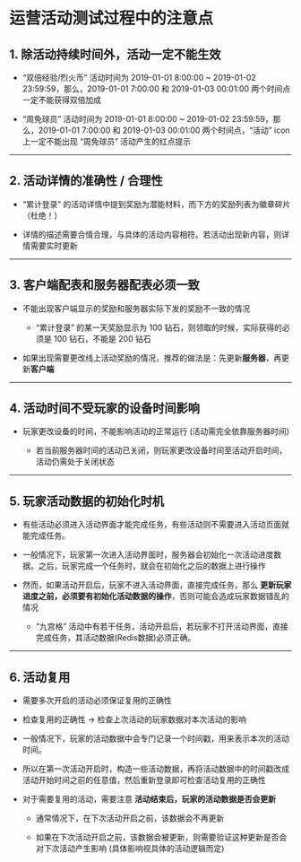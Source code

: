 # 运营活动测试过程中的注意点


## 1. 除活动持续时间外，活动一定不能生效

* “双倍经验/烈火币” 活动时间为 2019-01-01 8:00:00 ~ 2019-01-02 23:59:59，那么，2019-01-01 7:00:00 和 2019-01-03 00:01:00 两个时间点一定不能获得双倍加成

* “周免球员” 活动时间为 2019-01-01 8:00:00 ~ 2019-01-02 23:59:59，那么，2019-01-01 7:00:00 和 2019-01-03 00:01:00 两个时间点，“活动” icon 上一定不能出现 “周免球员” 活动产生的红点提示

---

## 2. 活动详情的准确性 / 合理性

* “累计登录” 的活动详情中提到奖励为潜能材料，而下方的奖励列表为徽章碎片（杜绝！）

* 详情的描述需要合情合理，与具体的活动内容相符。若活动出现新内容，则详情需要实时更新

---

## 3. 客户端配表和服务器配表必须一致

* 不能出现客户端显示的奖励和服务器实际下发的奖励不一致的情况

    * “累计登录” 的某一天奖励显示为 100 钻石，则领取的时候，实际获得的必须是 100 钻石，不能是 200 钻石

* 如果出现需要更改线上活动奖励的情况，推荐的做法是：先更新**服务器**，再更新**客户端**

---

## 4. 活动时间不受玩家的设备时间影响

* 玩家更改设备的时间，不能影响活动的正常运行 (活动需完全依靠服务器时间)

    * 若当前服务器时间的活动已关闭，则玩家更改设备时间至活动开启时间，活动仍需处于关闭状态

---

## 5. 玩家活动数据的初始化时机

* 有些活动必须进入活动界面才能完成任务，有些活动则不需要进入活动页面就能完成任务。

* 一般情况下，玩家第一次进入活动界面时，服务器会初始化一次活动进度数据。之后，玩家完成一个任务时，就会在初始化之后的数据上进行操作

* 然而，如果活动开启后，玩家不进入活动界面，直接完成任务，那么 **更新玩家进度之前，必须要有初始化活动数据的操作**，否则可能会造成玩家数据错乱的情况

    * “九宫格” 活动中有若干任务，活动开启后，若玩家不打开活动界面，直接完成任务，其活动数据(Redis数据)必须正确。

---

## 6. 活动复用

* 需要多次开启的活动必须保证复用的正确性

* 检查复用的正确性 -> 检查上次活动的玩家数据对本次活动的影响

* 一般情况下，玩家的活动数据中会专门记录一个时间戳，用来表示本次的活动时间。

* 所以在第一次活动开启时，构造一些活动数据，再将活动数据中的时间戳改成活动开始时间之前的任意值，然后重新登录即可检查活动复用的正确性

* 对于需要复用的活动，需要注意 **活动结束后，玩家的活动数据是否会更新**

    * 通常情况下，在下次活动开启之前，该数据会不再更新

    * 如果在下次活动开启之前，该数据会被更新，则需要验证这种更新是否会对下次活动产生影响 (具体影响视具体的活动逻辑而定)